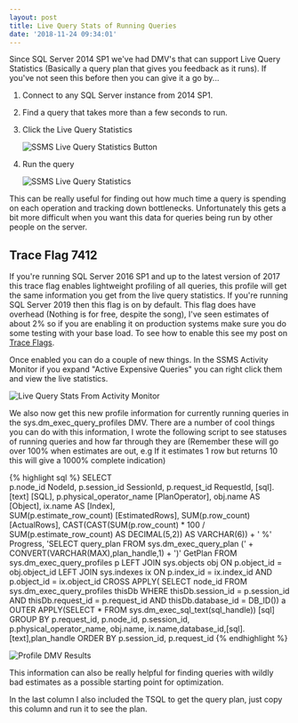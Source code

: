 ```yaml
---
layout: post
title: Live Query Stats of Running Queries
date: '2018-11-24 09:34:01'
---
```

Since SQL Server 2014 SP1 we've had DMV's that can support Live Query Statistics (Basically a query plan that gives you feedback as it runs). If you've not seen this before then you can give it a go by...

1.  Connect to any SQL Server instance from 2014 SP1.
2.  Find a query that takes more than a few seconds to run.
3.  Click the Live Query Statistics
	
	![SSMS Live Query Statistics Button]({{site.url}}/content/images/2018-live-execution-plan/ssms-include.png)
4.  Run the query
	
	![SSMS Live Query Statistics]({{site.url}}/content/images/2018-live-execution-plan/live-plan.png)

This can be really useful for finding out how much time a query is spending on each operation and tracking down bottlenecks. Unfortunately this gets a bit more difficult when you want this data for queries being run by other people on the server. 

## Trace Flag 7412 ##
If you're running SQL Server 2016 SP1 and up to the latest version of 2017 this trace flag enables lightweight profiling of all queries, this profile will get the same information you get from the live query statistics. If you're running SQL Server 2019 then this flag is on by default. This flag does have overhead (Nothing is for free, despite the song), I've seen estimates of about 2% so if you are enabling it on production systems make sure you do some testing with your base load. To see how to enable this see my post on [Trace Flags](https://gavindraper.com/2018/05/06/SQL-Server-Trace-Flags/).

Once enabled you can do a couple of new things. In the SSMS Activity Monitor if you expand "Active Expensive Queries" you can right click them and view the live statistics.  

![Live Query Stats From Activity Monitor]({{site.url}}/content/images/2018-live-execution-plan/activelive.png)

We also now get this new profile information for currently running queries in the sys.dm_exec_query_profiles DMV. There are a number of cool things you can do with this information, I wrote the following script to see statuses of running queries and how far through they are (Remember these will go over 100% when estimates are out, e.g If it estimates 1 row but returns 10 this will give a 1000% complete indication)

{% highlight sql %}
SELECT       
   p.node_id NodeId,
   p.session_id SessionId,
   p.request_id RequestId,
   [sql].[text] [SQL],
   p.physical_operator_name [PlanOperator], 
   obj.name AS  [Object],
   ix.name AS  [Index],	   
   SUM(p.estimate_row_count) [EstimatedRows],
   SUM(p.row_count) [ActualRows],
   CAST(CAST(SUM(p.row_count) * 100 / SUM(p.estimate_row_count) AS DECIMAL(5,2)) AS VARCHAR(6)) + ' %' Progress,
   'SELECT query_plan FROM sys.dm_exec_query_plan (' + CONVERT(VARCHAR(MAX),plan_handle,1) + ')' GetPlan
FROM 
   sys.dm_exec_query_profiles p
   LEFT JOIN sys.objects obj ON p.object_id = obj.object_id
   LEFT JOIN sys.indexes ix ON p.index_id = ix.index_id AND p.object_id = ix.object_id
   CROSS APPLY(
      SELECT node_id 
      FROM sys.dm_exec_query_profiles thisDb 
      WHERE 
         thisDb.session_id = p.session_id AND 
         thisDb.request_id = p.request_id AND 
         thisDb.database_id = DB_ID()) a
   OUTER APPLY(SELECT * FROM sys.dm_exec_sql_text(sql_handle)) [sql]
GROUP BY p.request_id, p.node_id, p.session_id, p.physical_operator_name, obj.name, ix.name,database_id,[sql].[text],plan_handle
ORDER BY p.session_id, p.request_id
{% endhighlight %}

![Profile DMV Results]({{site.url}}/content/images/2018-live-execution-plan/profile-query.PNG)

This information can also be really helpful for finding queries with wildly bad estimates as a possible starting point for optimization. 

In the last column I also included the TSQL to get the query plan, just copy this column and run it to see the plan.
